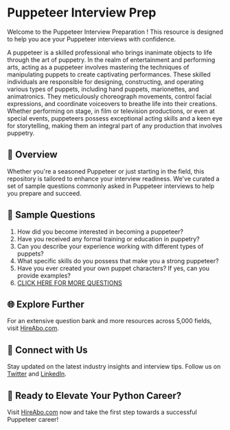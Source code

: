 # Puppeteer Interview Prep

Welcome to the Puppeteer Interview Preparation ! This resource is designed to help you ace your Puppeteer interviews with confidence.

A puppeteer is a skilled professional who brings inanimate objects to life through the art of puppetry. In the realm of entertainment and performing arts, acting as a puppeteer involves mastering the techniques of manipulating puppets to create captivating performances. These skilled individuals are responsible for designing, constructing, and operating various types of puppets, including hand puppets, marionettes, and animatronics. They meticulously choreograph movements, control facial expressions, and coordinate voiceovers to breathe life into their creations. Whether performing on stage, in film or television productions, or even at special events, puppeteers possess exceptional acting skills and a keen eye for storytelling, making them an integral part of any production that involves puppetry.

## 🚀 Overview

Whether you're a seasoned Puppeteer or just starting in the field, this repository is tailored to enhance your interview readiness. We've curated a set of sample questions commonly asked in Puppeteer interviews to help you prepare and succeed.

## 📝 Sample Questions

1. How did you become interested in becoming a puppeteer?
2. Have you received any formal training or education in puppetry?
3. Can you describe your experience working with different types of puppets?
4. What specific skills do you possess that make you a strong puppeteer?
5. Have you ever created your own puppet characters? If yes, can you provide examples?
6. [CLICK HERE FOR MORE QUESTIONS](https://hireabo.com/job/16_0_28/Puppeteer)

## 🌐 Explore Further

For an extensive question bank and more resources across 5,000 fields, visit [HireAbo.com](https://www.hireabo.com).

## 📱 Connect with Us

Stay updated on the latest industry insights and interview tips. Follow us on [Twitter](https://twitter.com/hireabo) and [LinkedIn](https://www.linkedin.com/in/hire-abo-3609972a8/).

## 🚀 Ready to Elevate Your Python Career?

Visit [HireAbo.com](https://www.hireabo.com) now and take the first step towards a successful Puppeteer career!